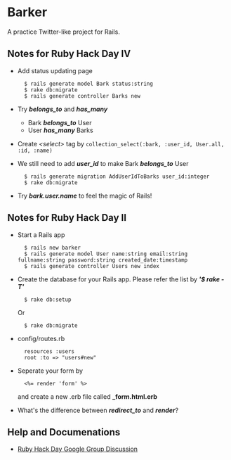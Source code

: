 Barker
======

A practice Twitter-like project for Rails.


Notes for Ruby Hack Day IV
--------------------------

* Add status updating page

        $ rails generate model Bark status:string
        $ rake db:migrate
        $ rails generate controller Barks new


* Try ***belongs_to*** and ***has_many***
    * Bark ***belongs_to*** User
    * User ***has_many*** Barks


* Create *&lt;select&gt;* tag by `collection_select(:bark, :user_id, User.all, :id, :name)`


* We still need to add ***user_id*** to make Bark ***belongs_to*** User

        $ rails generate migration AddUserIdToBarks user_id:integer
        $ rake db:migrate


* Try ***bark.user.name*** to feel the magic of Rails!



Notes for Ruby Hack Day II
--------------------------

* Start a Rails app

        $ rails new barker
        $ rails generate model User name:string email:string fullname:string password:string created_date:timestamp
        $ rails generate controller Users new index


* Create the database for your Rails app. Please refer the list by ***'$ rake -T'***

        $ rake db:setup

  Or

        $ rake db:migrate


* config/routes.rb

        resources :users
        root :to => "users#new"

* Seperate your form by

        <%= render 'form' %>

  and create a new .erb file called **\_form.html.erb**


* What's the difference between ***redirect_to*** and ***render***? 



Help and Documenations
----------------------

* [Ruby Hack Day Google Group Discussion](http://groups.google.com/group/ruby-hack-day)



